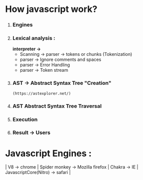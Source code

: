 # How javascript work?
1. ### Engines
2. ### Lexical analysis :
   **interpreter ->**
   - Scanning -> parser -> tokens or chunks  (Tokenization)
   - parser ->   Ignore comments and spaces
   - parser ->   Error Handling
   - parser ->   Token stream
3. ### AST -> Abstract Syntax Tree "Creation"
       (https://astexplorer.net/)
5. ### AST Abstract Syntax Tree Traversal
6. ### Execution
7. ### Result -> Users
   
# Javascript Engines :
| V8 -> chrome | Spider monkey -> Mozilla firefox | Chakra -> IE | JavascriptCore(Nitro) -> safari |
   
